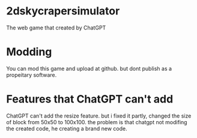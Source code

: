 # 2dskycrapersimulator
The web game that created by ChatGPT

# Modding
You can mod this game and upload at github. but dont publish as a propeitary software.

# Features that ChatGPT can't add
ChatGPT can't add the resize feature. but i fixed it partly, changed the size of block from 50x50 to 100x100.
the problem is that chatgpt not modifing the created code, he creating a brand new code.
